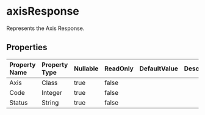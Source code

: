 # **axisResponse**

Represents the Axis Response. 

## **Properties**

| Property Name | Property Type | Nullable |  ReadOnly | DefaultValue | Description | 
| :- | :- | :- |:- |  :- | :- |
|Axis|Class|true|false |  ||
|Code|Integer|true|false |  ||
|Status|String|true|false |  ||

